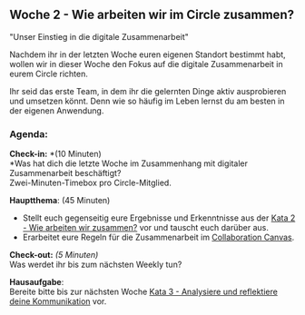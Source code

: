 ## Woche 2 - Wie arbeiten wir im Circle zusammen? 

"Unser Einstieg in die digitale Zusammenarbeit"

Nachdem ihr in der letzten Woche euren eigenen Standort bestimmt habt,
wollen wir in dieser Woche den Fokus auf die digitale Zusammenarbeit in
eurem Circle richten.

Ihr seid das erste Team, in dem ihr die gelernten Dinge aktiv
ausprobieren und umsetzen könnt. Denn wie so häufig im Leben lernst du
am besten in der eigenen Anwendung.

### Agenda:

**Check-in:** *(10 Minuten)  
*Was hat dich die letzte Woche im Zusammenhang mit digitaler
Zusammenarbeit beschäftigt?  
Zwei-Minuten-Timebox pro Circle-Mitglied.


**Hauptthema**: (45 Minuten)  

-   Stellt euch gegenseitig eure Ergebnisse und Erkenntnisse aus der
    [Kata 2 - Wie arbeiten wir zusammen?](5-2-Kata-2.md) vor und tauscht
    euch darüber aus.
-   Erarbeitet eure Regeln für die Zusammenarbeit im [Collaboration
    Canvas](6-3-Theorie-Zusammenarbeit.md#collaboration-canvas).


**Check-out:** *(5 Minuten)*  
Was werdet ihr bis zum nächsten Weekly tun?


**Hausaufgabe**:  
Bereite bitte bis zur nächsten Woche [Kata 3 - Analysiere und
reflektiere deine Kommunikation](5-3-Kata-3.md) vor.